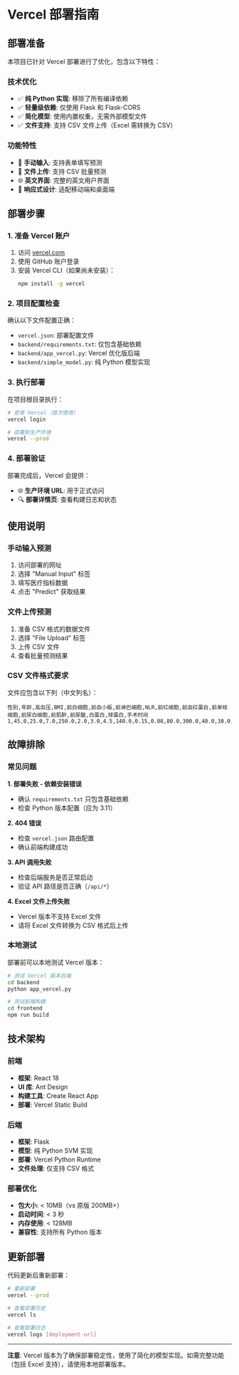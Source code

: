 # Vercel 部署指南

## 部署准备

本项目已针对 Vercel 部署进行了优化，包含以下特性：

### 技术优化
- ✅ **纯 Python 实现**: 移除了所有编译依赖
- ✅ **轻量级依赖**: 仅使用 Flask 和 Flask-CORS
- ✅ **简化模型**: 使用内置权重，无需外部模型文件
- ✅ **文件支持**: 支持 CSV 文件上传（Excel 需转换为 CSV）

### 功能特性
- 🔢 **手动输入**: 支持表单填写预测
- 📁 **文件上传**: 支持 CSV 批量预测
- 🌐 **英文界面**: 完整的英文用户界面
- 📱 **响应式设计**: 适配移动端和桌面端

## 部署步骤

### 1. 准备 Vercel 账户

1. 访问 [vercel.com](https://vercel.com)
2. 使用 GitHub 账户登录
3. 安装 Vercel CLI（如果尚未安装）：
   ```bash
   npm install -g vercel
   ```

### 2. 项目配置检查

确认以下文件配置正确：

- `vercel.json`: 部署配置文件
- `backend/requirements.txt`: 仅包含基础依赖
- `backend/app_vercel.py`: Vercel 优化版后端
- `backend/simple_model.py`: 纯 Python 模型实现

### 3. 执行部署

在项目根目录执行：

```bash
# 登录 Vercel（首次使用）
vercel login

# 部署到生产环境
vercel --prod
```

### 4. 部署验证

部署完成后，Vercel 会提供：
- 🌐 **生产环境 URL**: 用于正式访问
- 🔍 **部署详情页**: 查看构建日志和状态

## 使用说明

### 手动输入预测
1. 访问部署的网址
2. 选择 "Manual Input" 标签
3. 填写医疗指标数据
4. 点击 "Predict" 获取结果

### 文件上传预测
1. 准备 CSV 格式的数据文件
2. 选择 "File Upload" 标签
3. 上传 CSV 文件
4. 查看批量预测结果

### CSV 文件格式要求

文件应包含以下列（中文列名）：
```csv
性别,年龄,高血压,BMI,前白细胞,前血小板,前淋巴细胞,NLR,前红细胞,前血红蛋白,前单核细胞,前尿白细胞,前肌酐,前尿酸,白蛋白,球蛋白,手术时间
1,45,0,25.0,7.0,250.0,2.0,3.0,4.5,140.0,0.15,0.08,80.0,300.0,40.0,30.0,120.0
```

## 故障排除

### 常见问题

**1. 部署失败 - 依赖安装错误**
- 确认 `requirements.txt` 只包含基础依赖
- 检查 Python 版本配置（应为 3.11）

**2. 404 错误**
- 检查 `vercel.json` 路由配置
- 确认前端构建成功

**3. API 调用失败**
- 检查后端服务是否正常启动
- 验证 API 路径是否正确（`/api/*`）

**4. Excel 文件上传失败**
- Vercel 版本不支持 Excel 文件
- 请将 Excel 文件转换为 CSV 格式后上传

### 本地测试

部署前可以本地测试 Vercel 版本：

```bash
# 测试 Vercel 版本后端
cd backend
python app_vercel.py

# 测试前端构建
cd frontend
npm run build
```

## 技术架构

### 前端
- **框架**: React 18
- **UI 库**: Ant Design
- **构建工具**: Create React App
- **部署**: Vercel Static Build

### 后端
- **框架**: Flask
- **模型**: 纯 Python SVM 实现
- **部署**: Vercel Python Runtime
- **文件处理**: 仅支持 CSV 格式

### 部署优化
- **包大小**: < 10MB（vs 原版 200MB+）
- **启动时间**: < 3 秒
- **内存使用**: < 128MB
- **兼容性**: 支持所有 Python 版本

## 更新部署

代码更新后重新部署：

```bash
# 重新部署
vercel --prod

# 查看部署历史
vercel ls

# 查看部署日志
vercel logs [deployment-url]
```

---

**注意**: Vercel 版本为了确保部署稳定性，使用了简化的模型实现。如需完整功能（包括 Excel 支持），请使用本地部署版本。